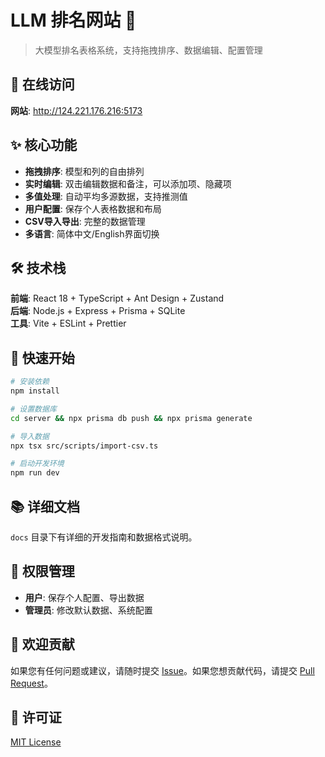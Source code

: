 # LLM 排名网站 🎯

> 大模型排名表格系统，支持拖拽排序、数据编辑、配置管理

## 🚀 在线访问

**网站**: http://124.221.176.216:5173

## ✨ 核心功能

- **拖拽排序**: 模型和列的自由排列
- **实时编辑**: 双击编辑数据和备注，可以添加项、隐藏项
- **多值处理**: 自动平均多源数据，支持推测值
- **用户配置**: 保存个人表格数据和布局
- **CSV导入导出**: 完整的数据管理
- **多语言**: 简体中文/English界面切换

## 🛠️ 技术栈

**前端**: React 18 + TypeScript + Ant Design + Zustand  
**后端**: Node.js + Express + Prisma + SQLite  
**工具**: Vite + ESLint + Prettier

## 🔧 快速开始

```bash
# 安装依赖
npm install

# 设置数据库
cd server && npx prisma db push && npx prisma generate

# 导入数据
npx tsx src/scripts/import-csv.ts

# 启动开发环境
npm run dev
```

## 📚 详细文档

`docs` 目录下有详细的开发指南和数据格式说明。

## 🔐 权限管理

- **用户**: 保存个人配置、导出数据
- **管理员**: 修改默认数据、系统配置

## 🤝 欢迎贡献

如果您有任何问题或建议，请随时提交 [Issue](https://github.com/jiuwen236/LLMrank/issues)。如果您想贡献代码，请提交 [Pull Request](https://github.com/jiuwen236/LLMrank/pulls)。

## 📄 许可证

[MIT License](https://opensource.org/license/mit/)
